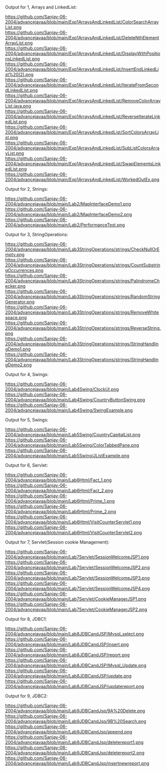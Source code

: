 Output for 1, Arrays and LinkedList:

https://github.com/Sanjay-06-2004/advancejavaa/blob/main/Exp1ArraysAndLinkedList/ColorSearchArrayList.png<br>
https://github.com/Sanjay-06-2004/advancejavaa/blob/main/Exp1ArraysAndLinkedList/DeleteNthElementArrayList.png<br>
https://github.com/Sanjay-06-2004/advancejavaa/blob/main/Exp1ArraysAndLinkedList/DisplayWithPositionsLinkedList.png<br>
https://github.com/Sanjay-06-2004/advancejavaa/blob/main/Exp1ArraysAndLinkedList/InsertEndLinkedList%20(2).png<br>
https://github.com/Sanjay-06-2004/advancejavaa/blob/main/Exp1ArraysAndLinkedList/IterateFromSecondLinkedList.png<br>
https://github.com/Sanjay-06-2004/advancejavaa/blob/main/Exp1ArraysAndLinkedList/RemoveColorArrayList.java.png<br>
https://github.com/Sanjay-06-2004/advancejavaa/blob/main/Exp1ArraysAndLinkedList/ReverseIterateLinkedList.png<br>
https://github.com/Sanjay-06-2004/advancejavaa/blob/main/Exp1ArraysAndLinkedList/SortColorsArrayList.png<br>
https://github.com/Sanjay-06-2004/advancejavaa/blob/main/Exp1ArraysAndLinkedList/SubListColorsArrayList.png<br>
https://github.com/Sanjay-06-2004/advancejavaa/blob/main/Exp1ArraysAndLinkedList/SwapElementsLinkedList.png<br>
https://github.com/Sanjay-06-2004/advancejavaa/blob/main/Exp1ArraysAndLinkedList/WorkedOutEx.png<br>

Output for 2, Strings:

https://github.com/Sanjay-06-2004/advancejavaa/blob/main/Lab2/MapInterfaceDemo1.png<br>
https://github.com/Sanjay-06-2004/advancejavaa/blob/main/Lab2/MapInterfaceDemo2.png<br>
https://github.com/Sanjay-06-2004/advancejavaa/blob/main/Lab2/PerformanceTest.png<br>

Output for 3, StringOperations:

https://github.com/Sanjay-06-2004/advancejavaa/blob/main/Lab3StringOperations/strings/CheckNullOrEmpty.png<br>
https://github.com/Sanjay-06-2004/advancejavaa/blob/main/Lab3StringOperations/strings/CountSubstringOccurrences.png<br>
https://github.com/Sanjay-06-2004/advancejavaa/blob/main/Lab3StringOperations/strings/PalindromeChecker.png<br>
https://github.com/Sanjay-06-2004/advancejavaa/blob/main/Lab3StringOperations/strings/RandomStringGenerator.png<br>
https://github.com/Sanjay-06-2004/advancejavaa/blob/main/Lab3StringOperations/strings/RemoveWhitespace.png<br>
https://github.com/Sanjay-06-2004/advancejavaa/blob/main/Lab3StringOperations/strings/ReverseString.png<br>
https://github.com/Sanjay-06-2004/advancejavaa/blob/main/Lab3StringOperations/strings/StringHandlingDemo1.png<br>
https://github.com/Sanjay-06-2004/advancejavaa/blob/main/Lab3StringOperations/strings/StringHandlingDemo2.png<br>

Output for 4, Swings:

https://github.com/Sanjay-06-2004/advancejavaa/blob/main/Lab4Swing/ClockUI.png<br>
https://github.com/Sanjay-06-2004/advancejavaa/blob/main/Lab4Swing/CountryButtonSwing.png<br>
https://github.com/Sanjay-06-2004/advancejavaa/blob/main/Lab4Swing/SwingExample.png<br>

Output for 5, Swings:

https://github.com/Sanjay-06-2004/advancejavaa/blob/main/Lab5Swing/CountryCapitalList.png<br>
https://github.com/Sanjay-06-2004/advancejavaa/blob/main/Lab5Swing/ColorTabbedPane.png<br>
https://github.com/Sanjay-06-2004/advancejavaa/blob/main/Lab5Swing/JListExample.png<br>

Output for 6, Servlet:

https://github.com/Sanjay-06-2004/advancejavaa/blob/main/Lab6Html/Fact_1.png<br>
https://github.com/Sanjay-06-2004/advancejavaa/blob/main/Lab6Html/Fact_2.png<br>
https://github.com/Sanjay-06-2004/advancejavaa/blob/main/Lab6Html/Prime_1.png<br>
https://github.com/Sanjay-06-2004/advancejavaa/blob/main/Lab6Html/Prime_2.png<br>
https://github.com/Sanjay-06-2004/advancejavaa/blob/main/Lab6Html/VisitCounterServlet1.png<br>
https://github.com/Sanjay-06-2004/advancejavaa/blob/main/Lab6Html/VisitCounterServlet2.png<br>

Output for 7, Servlet(Session cookie Management):

https://github.com/Sanjay-06-2004/advancejavaa/blob/main/Lab7Servlet/SessionWelcomeJSP1.png<br>
https://github.com/Sanjay-06-2004/advancejavaa/blob/main/Lab7Servlet/SessionWelcomeJSP2.png<br>
https://github.com/Sanjay-06-2004/advancejavaa/blob/main/Lab7Servlet/SessionWelcomeJSP3.png<br>
https://github.com/Sanjay-06-2004/advancejavaa/blob/main/Lab7Servlet/SessionWelcomeJSP4.png<br>
https://github.com/Sanjay-06-2004/advancejavaa/blob/main/Lab7Servlet/CookieManagerJSP1.png<br>
https://github.com/Sanjay-06-2004/advancejavaa/blob/main/Lab7Servlet/CookieManagerJSP2.png<br>

Output for 8, JDBC1:

https://github.com/Sanjay-06-2004/advancejavaa/blob/main/Lab8JDBCandJSP/Mysql_select.png<br>
https://github.com/Sanjay-06-2004/advancejavaa/blob/main/Lab8JDBCandJSP/insert.png<br>
https://github.com/Sanjay-06-2004/advancejavaa/blob/main/Lab8JDBCandJSP/report.png<br>
https://github.com/Sanjay-06-2004/advancejavaa/blob/main/Lab8JDBCandJSP/Mysql_Update.png<br>
https://github.com/Sanjay-06-2004/advancejavaa/blob/main/Lab8JDBCandJSP/update.png<br>
https://github.com/Sanjay-06-2004/advancejavaa/blob/main/Lab8JDBCandJSP/updatereport.png<br>

Output for 9, JDBC2:

https://github.com/Sanjay-06-2004/advancejavaa/blob/main/Lab9JDBCandJsp/9A%20Delete.png<br>
https://github.com/Sanjay-06-2004/advancejavaa/blob/main/Lab9JDBCandJsp/9B%20Search.png<br>
https://github.com/Sanjay-06-2004/advancejavaa/blob/main/Lab9JDBCandJsp/append.png<br>
https://github.com/Sanjay-06-2004/advancejavaa/blob/main/Lab9JDBCandJsp/deletereport1.png<br>
https://github.com/Sanjay-06-2004/advancejavaa/blob/main/Lab9JDBCandJsp/deletereport2.png<br>
https://github.com/Sanjay-06-2004/advancejavaa/blob/main/Lab9JDBCandJsp/insertnewreport.png<br>
